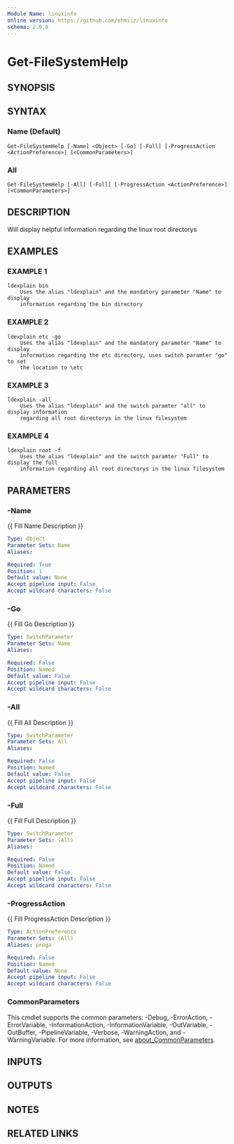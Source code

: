 ```yaml
---
Module Name: linuxinfo
online version: https://github.com/ehmiiz/linuxinfo
schema: 2.0.0
---
```


# Get-FileSystemHelp

## SYNOPSIS

## SYNTAX

### Name (Default)
```
Get-FileSystemHelp [-Name] <Object> [-Go] [-Full] [-ProgressAction <ActionPreference>] [<CommonParameters>]
```

### All
```
Get-FileSystemHelp [-All] [-Full] [-ProgressAction <ActionPreference>] [<CommonParameters>]
```

## DESCRIPTION
Will display helpful information regarding the linux root directorys

## EXAMPLES

### EXAMPLE 1
```
ldexplain bin
    Uses the alias "ldexplain" and the mandatory parameter "Name" to display
    information regarding the bin directory
```

### EXAMPLE 2
```
ldexplain etc -go
    Uses the alias "ldexplain" and the mandatory parameter "Name" to display
    information regarding the etc directory, uses switch paramter "go" to set
    the location to \etc
```

### EXAMPLE 3
```
ldexplain -all
    Uses the alias "ldexplain" and the switch paramter "all" to display information
    regarding all root directorys in the linux filesystem
```

### EXAMPLE 4
```
ldexplain root -f
    Uses the alias "ldexplain" and the switch paramter "Full" to display the full
    information regarding all root directorys in the linux filesystem
```

## PARAMETERS

### -Name
{{ Fill Name Description }}

```yaml
Type: Object
Parameter Sets: Name
Aliases:

Required: True
Position: 1
Default value: None
Accept pipeline input: False
Accept wildcard characters: False
```

### -Go
{{ Fill Go Description }}

```yaml
Type: SwitchParameter
Parameter Sets: Name
Aliases:

Required: False
Position: Named
Default value: False
Accept pipeline input: False
Accept wildcard characters: False
```

### -All
{{ Fill All Description }}

```yaml
Type: SwitchParameter
Parameter Sets: All
Aliases:

Required: False
Position: Named
Default value: False
Accept pipeline input: False
Accept wildcard characters: False
```

### -Full
{{ Fill Full Description }}

```yaml
Type: SwitchParameter
Parameter Sets: (All)
Aliases:

Required: False
Position: Named
Default value: False
Accept pipeline input: False
Accept wildcard characters: False
```

### -ProgressAction
{{ Fill ProgressAction Description }}

```yaml
Type: ActionPreference
Parameter Sets: (All)
Aliases: proga

Required: False
Position: Named
Default value: None
Accept pipeline input: False
Accept wildcard characters: False
```

### CommonParameters
This cmdlet supports the common parameters: -Debug, -ErrorAction, -ErrorVariable, -InformationAction, -InformationVariable, -OutVariable, -OutBuffer, -PipelineVariable, -Verbose, -WarningAction, and -WarningVariable. For more information, see [about_CommonParameters](http://go.microsoft.com/fwlink/?LinkID=113216).

## INPUTS

## OUTPUTS

## NOTES

## RELATED LINKS
